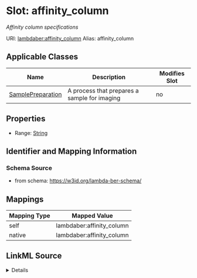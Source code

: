 

# Slot: affinity_column 


_Affinity column specifications_





URI: [lambdaber:affinity_column](https://w3id.org/lambda-ber-schema/affinity_column)
Alias: affinity_column

<!-- no inheritance hierarchy -->





## Applicable Classes

| Name | Description | Modifies Slot |
| --- | --- | --- |
| [SamplePreparation](SamplePreparation.md) | A process that prepares a sample for imaging |  no  |






## Properties

* Range: [String](String.md)




## Identifier and Mapping Information






### Schema Source


* from schema: https://w3id.org/lambda-ber-schema/




## Mappings

| Mapping Type | Mapped Value |
| ---  | ---  |
| self | lambdaber:affinity_column |
| native | lambdaber:affinity_column |




## LinkML Source

<details>
```yaml
name: affinity_column
description: Affinity column specifications
from_schema: https://w3id.org/lambda-ber-schema/
rank: 1000
alias: affinity_column
owner: SamplePreparation
domain_of:
- SamplePreparation
range: string

```
</details>